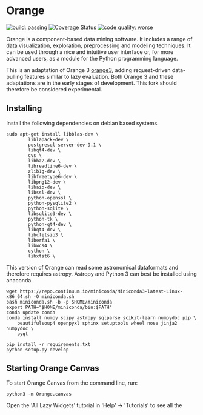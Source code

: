 Orange
======

[![build: passing](https://img.shields.io/travis/hugobuddel/orange3.svg)](https://travis-ci.org/hugobuddel/orange3)
[![Coverage Status](https://coveralls.io/repos/hugobuddel/orange3/badge.svg?branch=master&service=github)](https://coveralls.io/github/hugobuddel/orange3?branch=master)
[![code quality: worse](https://img.shields.io/scrutinizer/g/hugobuddel/orange3.svg)](https://scrutinizer-ci.com/g/hugobuddel/orange3/)

Orange is a component-based data mining software. It includes a range of data
visualization, exploration, preprocessing and modeling techniques. It can be
used through a nice and intuitive user interface or, for more advanced users,
as a module for the Python programming language.

This is an adaptation of Orange 3 [orange3], adding request-driven data-pulling
features similar to lazy evaluation. Both Orange 3 and these adaptations
are in the early stages of development. This fork should therefore be
considered experimental.

[orange3]: https://github.com/biolab/orange3


Installing
----------

Install the following dependencies on debian based systems.

    sudo apt-get install libblas-dev \
            liblapack-dev \
            postgresql-server-dev-9.1 \
            libqt4-dev \
            cvs \
            libbz2-dev \
            libreadline6-dev \
            zlib1g-dev \
            libfreetype6-dev \
            libpng12-dev \
            libaio-dev \
            libssl-dev \
            python-openssl \
            python-pysqlite2 \
            python-sqlite \
            libsqlite3-dev \
            python-tk \
            python-qt4-dev \
            libqt4-dev \
            libcfitsio3 \
            liberfa1 \
            libwcs4 \
            cython \
            libxtst6 \

This version of Orange can read some astronomical dataformats and therefore
requires astropy. Astropy and Python 3 can best be installed using anaconda.

    wget https://repo.continuum.io/miniconda/Miniconda3-latest-Linux-x86_64.sh -O miniconda.sh
    bash miniconda.sh -b -p $HOME/miniconda
    export PATH="$HOME/miniconda/bin:$PATH"
    conda update conda
    conda install numpy scipy astropy sqlparse scikit-learn numpydoc pip \ 
        beautifulsoup4 openpyxl sphinx setuptools wheel nose jinja2 numpydoc \
        pyqt
    
    pip install -r requirements.txt
    python setup.py develop

Starting Orange Canvas
----------------------

To start Orange Canvas from the command line, run:

    python3 -m Orange.canvas

Open the 'All Lazy Widgets' tutorial in 'Help' -> 'Tutorials' to see all the